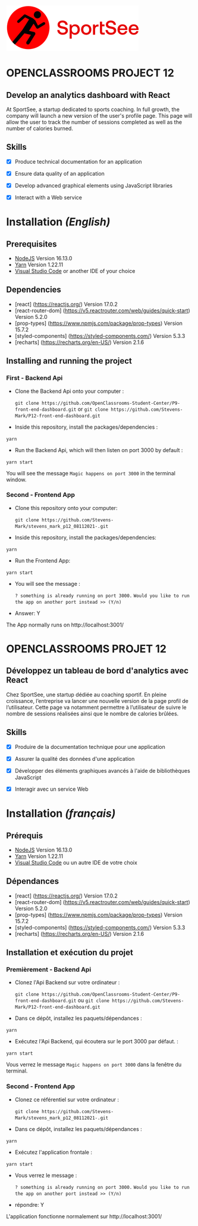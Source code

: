 ![SportSee](/src/assets/logo/sportsSee_logo.svg)

# OPENCLASSROOMS PROJECT 12 

## Develop an analytics dashboard with React

At SportSee, a startup dedicated to sports coaching. In full growth, the company will launch a new version of the user's profile page. This page will allow the user to track the number of sessions completed as well as the number of calories burned.

## Skills

- [x] Produce technical documentation for an application
- [x] Ensure data quality of an application
- [x] Develop advanced graphical elements using JavaScript libraries
- [x] Interact with a Web service


# Installation *(English)*

## Prerequisites

- [NodeJS](https://nodejs.org/en/)  Version 16.13.0 
- [Yarn](https://yarnpkg.com/) Version 1.22.11
- [Visual Studio Code](https://code.visualstudio.com/) or another IDE of your choice

## Dependencies

- [react] (https://reactjs.org/) Version 17.0.2
- [react-router-dom] (https://v5.reactrouter.com/web/guides/quick-start) Version 5.2.0
- [prop-types] (https://www.npmjs.com/package/prop-types) Version 15.7.2
- [styled-components] (https://styled-components.com/) Version 5.3.3
- [recharts] (https://recharts.org/en-US/) Version 2.1.6


## Installing and running the project

### First - Backend Api

- Clone the Backend Api onto your computer :

  `git clone https://github.com/OpenClassrooms-Student-Center/P9-front-end-dashboard.git`
or
  `git clone https://github.com/Stevens-Mark/P12-front-end-dashboard.git`

- Inside this repository, install the packages/dependencies :

 `yarn`

- Run the Backend Api, which will then listen on port 3000 by default :

 `yarn start`

You will see the message `Magic happens on port 3000` in the terminal window.


### Second - Frontend App

- Clone this repository onto your computer:

  `git clone https://github.com/Stevens-Mark/stevens_mark_p12_08112021-.git`

- Inside this repository, install the packages/dependencies:

 `yarn`

- Run the Frontend App:

 `yarn start`

- You will see the message :

  `? something is already running on port 3000.`
  `Would you like to run the app on another port instead >> (Y/n)`

- Answer: Y

The App normally runs on http://localhost:3001/



# OPENCLASSROOMS PROJET 12

## Développez un tableau de bord d'analytics avec React

Chez SportSee, une startup dédiée au coaching sportif. En pleine croissance, l’entreprise va lancer une nouvelle version de la page profil de l’utilisateur. Cette page va notamment permettre à l’utilisateur de suivre le nombre de sessions réalisées ainsi que le nombre de calories brûlées.

## Skills

- [x] Produire de la documentation technique pour une application
- [x] Assurer la qualité des données d'une application
- [x] Développer des éléments graphiques avancés à l'aide de bibliothèques JavaScript
- [x] Interagir avec un service Web


# Installation *(français)*


## Prérequis

- [NodeJS](https://nodejs.org/en/)  Version 16.13.0 
- [Yarn](https://yarnpkg.com/) Version 1.22.11
- [Visual Studio Code](https://code.visualstudio.com/) ou un autre IDE de votre choix

## Dépendances

- [react] (https://reactjs.org/) Version 17.0.2
- [react-router-dom] (https://v5.reactrouter.com/web/guides/quick-start) Version 5.2.0
- [prop-types] (https://www.npmjs.com/package/prop-types) Version 15.7.2
- [styled-components] (https://styled-components.com/) Version 5.3.3
- [recharts] (https://recharts.org/en-US/) Version 2.1.6


## Installation et exécution du projet

### Premièrement - Backend Api

- Clonez l'Api Backend sur votre ordinateur :

  `git clone https://github.com/OpenClassrooms-Student-Center/P9-front-end-dashboard.git`
ou
  `git clone https://github.com/Stevens-Mark/P12-front-end-dashboard.git`

- Dans ce dépôt, installez les paquets/dépendances :

 `yarn`

- Exécutez l'Api Backend, qui écoutera sur le port 3000 par défaut. :

 `yarn start`

Vous verrez le message `Magic happens on port 3000` dans la fenêtre du terminal.


### Second - Frontend App

- Clonez ce référentiel sur votre ordinateur :

  `git clone https://github.com/Stevens-Mark/stevens_mark_p12_08112021-.git`

- Dans ce dépôt, installez les paquets/dépendances :

 `yarn`

- Exécutez l'application frontale :

 `yarn start`

- Vous verrez le message :

  `? something is already running on port 3000.`
  `Would you like to run the app on another port instead >> (Y/n)`

- répondre: Y

L'application fonctionne normalement sur http://localhost:3001/


